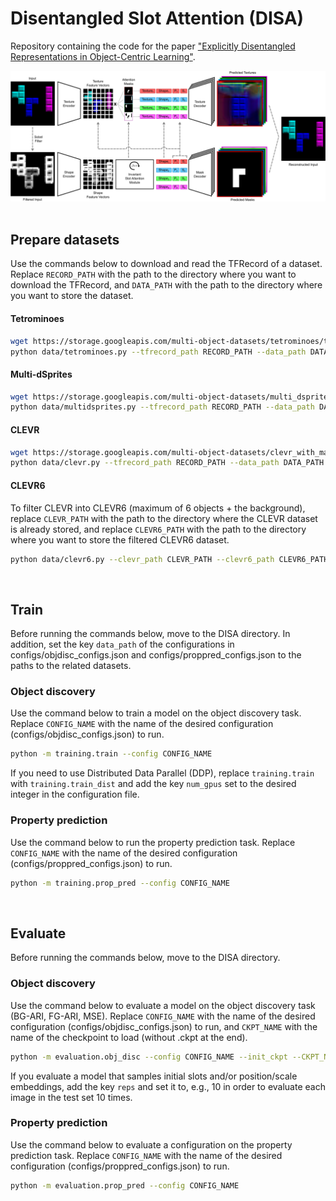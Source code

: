 # Disentangled Slot Attention (DISA)
Repository containing the code for the paper ["Explicitly Disentangled Representations in Object-Centric Learning"](https://arxiv.org/abs/2401.10148).

<img src="figures/disa_arch.png" alt="DISA-Architecture" width="800"/>
<br><br>

## Prepare datasets
Use the commands below to download and read the TFRecord of a dataset. Replace ```RECORD_PATH``` with the path to the directory where you want to download the TFRecord, and ```DATA_PATH``` with the path to the directory where you want to store the dataset.
#### Tetrominoes
```bash
wget https://storage.googleapis.com/multi-object-datasets/tetrominoes/tetrominoes_train.tfrecords -P RECORD_PATH
python data/tetrominoes.py --tfrecord_path RECORD_PATH --data_path DATA_PATH
```

#### Multi-dSprites
```bash
wget https://storage.googleapis.com/multi-object-datasets/multi_dsprites/multi_dsprites_colored_on_colored.tfrecords -P RECORD_PATH
python data/multidsprites.py --tfrecord_path RECORD_PATH --data_path DATA_PATH
```

#### CLEVR
```bash
wget https://storage.googleapis.com/multi-object-datasets/clevr_with_masks/clevr_with_masks_train.tfrecords -P RECORD_PATH
python data/clevr.py --tfrecord_path RECORD_PATH --data_path DATA_PATH
```

#### CLEVR6
To filter CLEVR into CLEVR6 (maximum of 6 objects + the background), replace ```CLEVR_PATH``` with the path to the directory where the CLEVR dataset is already stored, and replace ```CLEVR6_PATH``` with the path to the directory where you want to store the filtered CLEVR6 dataset.
```bash
python data/clevr6.py --clevr_path CLEVR_PATH --clevr6_path CLEVR6_PATH
```
<br>

## Train
Before running the commands below, move to the DISA directory. In addition, set the key ```data_path``` of the configurations in configs/objdisc_configs.json and configs/proppred_configs.json to the paths to the related datasets.
### Object discovery
Use the command below to train a model on the object discovery task. Replace ```CONFIG_NAME``` with the name of the desired configuration (configs/objdisc_configs.json) to run.
```bash
python -m training.train --config CONFIG_NAME
```
If you need to use Distributed Data Parallel (DDP), replace ```training.train``` with ```training.train_dist``` and add the key ```num_gpus``` set to the desired integer in the configuration file.

### Property prediction
Use the command below to run the property prediction task. Replace ```CONFIG_NAME``` with the name of the desired configuration (configs/proppred_configs.json) to run.
```bash
python -m training.prop_pred --config CONFIG_NAME
```
<br>

## Evaluate
Before running the commands below, move to the DISA directory.
### Object discovery
Use the command below to evaluate a model on the object discovery task (BG-ARI, FG-ARI, MSE). Replace ```CONFIG_NAME``` with the name of the desired configuration (configs/objdisc_configs.json) to run, and ```CKPT_NAME``` with the name of the checkpoint to load (without .ckpt at the end).
```bash
python -m evaluation.obj_disc --config CONFIG_NAME --init_ckpt --CKPT_NAME
```
If you evaluate a model that samples initial slots and/or position/scale embeddings, add the key ```reps``` and set it to, e.g., 10 in order to evaluate each image in the test set 10 times.

### Property prediction
Use the command below to evaluate a configuration on the property prediction task. Replace ```CONFIG_NAME``` with the name of the desired configuration (configs/proppred_configs.json) to run.
```bash
python -m evaluation.prop_pred --config CONFIG_NAME
```
